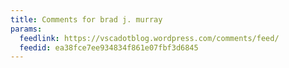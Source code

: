```yaml
---
title: Comments for brad j. murray
params:
  feedlink: https://vscadotblog.wordpress.com/comments/feed/
  feedid: ea38fce7ee934834f861e07fbf3d6845
---
```

